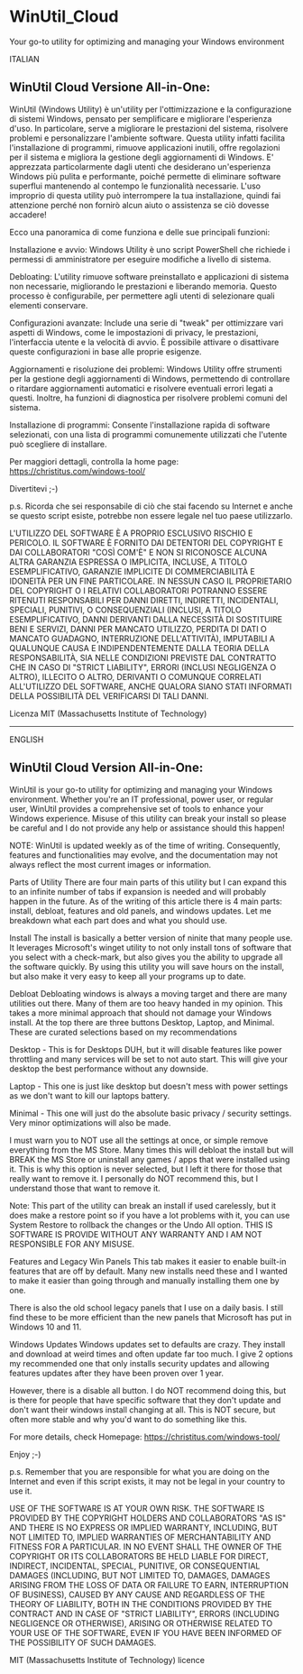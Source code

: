 # WinUtil_Cloud
Your go-to utility for optimizing and managing your Windows environment

ITALIAN

## WinUtil Cloud Versione All-in-One:

WinUtil (Windows Utility) è un'utility per l'ottimizzazione e la configurazione di sistemi Windows, pensato per semplificare e migliorare l'esperienza d'uso. In particolare, serve a migliorare le prestazioni del sistema, risolvere problemi e personalizzare l'ambiente software. Questa utility infatti facilita l'installazione di programmi, rimuove applicazioni inutili, offre regolazioni per il sistema e migliora la gestione degli aggiornamenti di Windows. E' apprezzata particolarmente dagli utenti che desiderano un'esperienza Windows più pulita e performante, poiché permette di eliminare software superflui mantenendo al contempo le funzionalità necessarie.
L'uso improprio di questa utility può interrompere la tua installazione, quindi fai attenzione perché non fornirò alcun aiuto o assistenza se ciò dovesse accadere!

Ecco una panoramica di come funziona e delle sue principali funzioni:

Installazione e avvio: Windows Utility è uno script PowerShell che richiede i permessi di amministratore per eseguire modifiche a livello di sistema.

Debloating: L'utility rimuove software preinstallato e applicazioni di sistema non necessarie, migliorando le prestazioni e liberando memoria. Questo processo è configurabile, per permettere agli utenti di selezionare quali elementi conservare.

Configurazioni avanzate: Include una serie di "tweak" per ottimizzare vari aspetti di Windows, come le impostazioni di privacy, le prestazioni, l'interfaccia utente e la velocità di avvio. È possibile attivare o disattivare queste configurazioni in base alle proprie esigenze.

Aggiornamenti e risoluzione dei problemi: Windows Utility offre strumenti per la gestione degli aggiornamenti di Windows, permettendo di controllare o ritardare aggiornamenti automatici e risolvere eventuali errori legati a questi. Inoltre, ha funzioni di diagnostica per risolvere problemi comuni del sistema.

Installazione di programmi: Consente l'installazione rapida di software selezionati, con una lista di programmi comunemente utilizzati che l'utente può scegliere di installare.

Per maggiori dettagli, controlla la home page: https://christitus.com/windows-tool/

Divertitevi ;-)

p.s. Ricorda che sei responsabile di ciò che stai facendo su Internet e anche se questo script esiste, potrebbe non essere legale nel tuo paese utilizzarlo.

L'UTILIZZO DEL SOFTWARE È A PROPRIO ESCLUSIVO RISCHIO E PERICOLO. IL SOFTWARE È FORNITO DAI DETENTORI DEL COPYRIGHT E DAI COLLABORATORI "COSÌ COM'È" E NON SI RICONOSCE ALCUNA ALTRA GARANZIA ESPRESSA O IMPLICITA, INCLUSE, A TITOLO ESEMPLIFICATIVO, GARANZIE IMPLICITE DI COMMERCIABILITÀ E IDONEITÀ PER UN FINE PARTICOLARE. IN NESSUN CASO IL PROPRIETARIO DEL COPYRIGHT O I RELATIVI COLLABORATORI POTRANNO ESSERE RITENUTI RESPONSABILI PER DANNI DIRETTI, INDIRETTI, INCIDENTALI, SPECIALI, PUNITIVI, O CONSEQUENZIALI (INCLUSI, A TITOLO ESEMPLIFICATIVO, DANNI DERIVANTI DALLA NECESSITÀ DI SOSTITUIRE BENI E SERVIZI, DANNI PER MANCATO UTILIZZO, PERDITA DI DATI O MANCATO GUADAGNO, INTERRUZIONE DELL'ATTIVITÀ), IMPUTABILI A QUALUNQUE CAUSA E INDIPENDENTEMENTE DALLA TEORIA DELLA RESPONSABILITÀ, SIA NELLE CONDIZIONI PREVISTE DAL CONTRATTO CHE IN CASO DI "STRICT LIABILITY", ERRORI (INCLUSI NEGLIGENZA O ALTRO), ILLECITO O ALTRO, DERIVANTI O COMUNQUE CORRELATI ALL'UTILIZZO DEL SOFTWARE, ANCHE QUALORA SIANO STATI INFORMATI DELLA POSSIBILITÀ DEL VERIFICARSI DI TALI DANNI.

Licenza MIT (Massachusetts Institute of Technology)

------------------------------------------------------------------------------------
ENGLISH

## WinUtil Cloud Version All-in-One:

WinUtil is your go-to utility for optimizing and managing your Windows environment. Whether you're an IT professional, power user, or regular user, WinUtil provides a comprehensive set of tools to enhance your Windows experience.
Misuse of this utility can break your install so please be careful and I do not provide any help or assistance should this happen!

NOTE: WinUtil is updated weekly as of the time of writing. Consequently, features and functionalities may evolve, and the documentation may not always reflect the most current images or information.

Parts of Utility
There are four main parts of this utility but I can expand this to an infinite number of tabs if expansion is needed and will probably happen in the future. As of the writing of this article there is 4 main parts: install, debloat, features and old panels, and windows updates. Let me breakdown what each part does and what you should use.

Install
The install is basically a better version of ninite that many people use. It leverages Microsoft's winget utility to not only install tons of software that you select with a check-mark, but also gives you the ability to upgrade all the software quickly. By using this utility you will save hours on the install, but also make it very easy to keep all your programs up to date.

Debloat
Debloating windows is always a moving target and there are many utilities out there. Many of them are too heavy handed in my opinion. This takes a more minimal approach that should not damage your Windows install. At the top there are three buttons Desktop, Laptop, and Minimal. These are curated selections based on my recommendations

Desktop - This is for Desktops DUH, but it will disable features like power throttling and many services will be set to not auto start. This will give your desktop the best performance without any downside.

Laptop - This one is just like desktop but doesn't mess with power settings as we don't want to kill our laptops battery.

Minimal - This one will just do the absolute basic privacy / security settings. Very minor optimizations will also be made.

I must warn you to NOT use all the settings at once, or simple remove everything from the MS Store. Many times this will debloat the install but will BREAK the MS Store or uninstall any games / apps that were installed using it. This is why this option is never selected, but I left it there for those that really want to remove it. I personally do NOT recommend this, but I understand those that want to remove it.

Note: This part of the utility can break an install if used carelessly, but it does make a restore point so if you have a lot problems with it, you can use System Restore to rollback the changes or the Undo All option. THIS IS SOFTWARE IS PROVIDE WITHOUT ANY WARRANTY AND I AM NOT RESPONSIBLE FOR ANY MISUSE.

Features and Legacy Win Panels
This tab makes it easier to enable built-in features that are off by default. Many new installs need these and I wanted to make it easier than going through and manually installing them one by one.

There is also the old school legacy panels that I use on a daily basis. I still find these to be more efficient than the new panels that Microsoft has put in Windows 10 and 11.

Windows Updates
Windows updates set to defaults are crazy. They install and download at weird times and often update far too much. I give 2 options my recommended one that only installs security updates and allowing features updates after they have been proven over 1 year.

However, there is a disable all button. I do NOT recommend doing this, but is there for people that have specific software that they don't update and don't want their windows install changing at all. This is NOT secure, but often more stable and why you'd want to do something like this.

For more details, check Homepage: https://christitus.com/windows-tool/

Enjoy ;-)

p.s. Remember that you are responsible for what you are doing on the Internet and even if this script exists, it may not be legal in your country to use it.

USE OF THE SOFTWARE IS AT YOUR OWN RISK. THE SOFTWARE IS PROVIDED BY THE COPYRIGHT HOLDERS AND COLLABORATORS "AS IS" AND THERE IS NO EXPRESS OR IMPLIED WARRANTY, INCLUDING, BUT NOT LIMITED TO, IMPLIED WARRANTIES OF MERCHANTABILITY AND FITNESS FOR A PARTICULAR. IN NO EVENT SHALL THE OWNER OF THE COPYRIGHT OR ITS COLLABORATORS BE HELD LIABLE FOR DIRECT, INDIRECT, INCIDENTAL, SPECIAL, PUNITIVE, OR CONSEQUENTIAL DAMAGES (INCLUDING, BUT NOT LIMITED TO, DAMAGES, DAMAGES ARISING FROM THE LOSS OF DATA OR FAILURE TO EARN, INTERRUPTION OF BUSINESS), CAUSED BY ANY CAUSE AND REGARDLESS OF THE THEORY OF LIABILITY, BOTH IN THE CONDITIONS PROVIDED BY THE CONTRACT AND IN CASE OF "STRICT LIABILITY", ERRORS (INCLUDING NEGLIGENCE OR OTHERWISE), ARISING OR OTHERWISE RELATED TO YOUR USE OF THE SOFTWARE, EVEN IF YOU HAVE BEEN INFORMED OF THE POSSIBILITY OF SUCH DAMAGES.

MIT (Massachusetts Institute of Technology) licence
